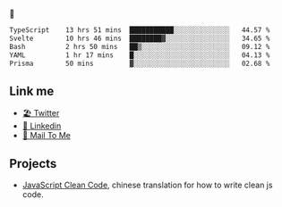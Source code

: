 🤔


<!--START_SECTION:waka-->

```txt
TypeScript    13 hrs 51 mins  ███████████░░░░░░░░░░░░░░   44.57 %
Svelte        10 hrs 46 mins  ████████▓░░░░░░░░░░░░░░░░   34.65 %
Bash          2 hrs 50 mins   ██▒░░░░░░░░░░░░░░░░░░░░░░   09.12 %
YAML          1 hr 17 mins    █░░░░░░░░░░░░░░░░░░░░░░░░   04.13 %
Prisma        50 mins         ▓░░░░░░░░░░░░░░░░░░░░░░░░   02.68 %
```

<!--END_SECTION:waka-->

## Link me

- [🏖️ Twitter](https://twitter.com/yuetong3yu)
- [🧳 Linkedin](https://www.linkedin.com/in/yuetong3yu)
- [📧 Mail To Me](mailto:yuetong3yu@gmail.com)


## Projects 

- [JavaScript Clean Code](https://js-clean-code-cn.vercel.app/), chinese translation for how to write clean js code.
